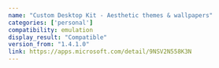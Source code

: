 ```yaml
---
name: "Custom Desktop Kit - Aesthetic themes & wallpapers"
categories: ['personal']
compatibility: emulation
display_result: "Compatible"
version_from: "1.4.1.0"
link: https://apps.microsoft.com/detail/9NSV2N558K3N
---
```

